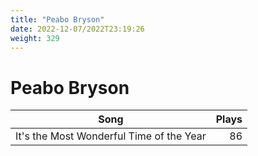 ```yaml
---
title: "Peabo Bryson"
date: 2022-12-07/2022T23:19:26
weight: 329
---
```


# Peabo Bryson

 Song | Plays 
----- | -----:
It's the Most Wonderful Time of the Year | 86
